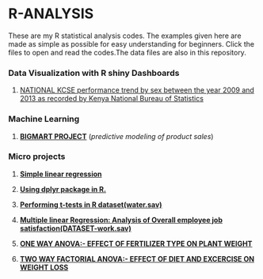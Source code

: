 # R-ANALYSIS
These are my R statistical analysis codes.
The examples given here are made as simple as possible for easy understanding for beginners.
Click the files to open and read the codes.The data files are also in this repository.

### Data Visualization with R shiny Dashboards
1. [NATIONAL KCSE performance trend by sex between the year 2009 and 2013 as recorded by Kenya National Bureau of Statistics](https://github.com/GeorgeOduor/First-ShinyApp)

### Machine Learning
1.  [**BIGMART PROJECT**](https://github.com/GeorgeOduor/bigmart) (_predictive modeling of product sales_)
### Micro projects

1.  [**Simple linear regression**](https://github.com/GeorgeOduor/R-ANALYSIS/blob/master/projects/smlr.Rnw)

2.  [**Using dplyr package in R.**](https://github.com/GeorgeOduor/R-ANALYSIS/blob/master/projects/dplyr.md)

3.  [**Performing t-tests in R dataset(water.sav)**](https://github.com/GeorgeOduor/R-ANALYSIS/blob/master/projects/Ttests.md)

4.  [**Multiple linear Regression: Analysis of Overall employee job satisfaction(DATASET-work.sav)**](https://github.com/GeorgeOduor/R-ANALYSIS/blob/master/projects/MULTIPLEREG.md)

5. [**ONE WAY ANOVA:- EFFECT OF FERTILIZER TYPE ON PLANT WEIGHT**](https://github.com/GeorgeOduor/R-ANALYSIS/blob/master/projects/EFFECT_OF_FERTILIZER_TYPE_ON_PLANT_WEIGHT.md)

6. [**TWO WAY FACTORIAL ANOVA:- EFFECT OF DIET AND EXCERCISE ON WEIGHT LOSS**](https://github.com/GeorgeOduor/R-ANALYSIS/blob/master/projects/EFFECT-OF-DIET-AND-EXERCISE-ON-WEIGHT-LOSS.md)
